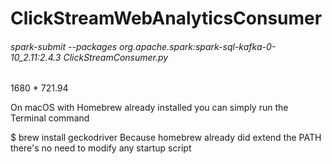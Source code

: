# ClickStreamWebAnalyticsConsumer


###### spark-submit --packages org.apache.spark:spark-sql-kafka-0-10_2.11:2.4.3 ClickStreamConsumer.py 

1680 * 721.94


On macOS with Homebrew already installed you can simply run the Terminal command

$ brew install geckodriver
Because homebrew already did extend the PATH there's no need to modify any startup script
